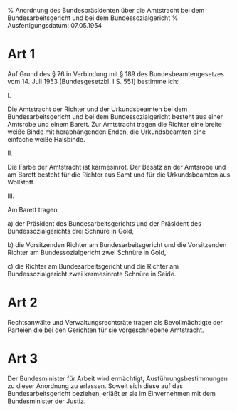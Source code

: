 % Anordnung des Bundespräsidenten über die Amtstracht bei dem Bundesarbeitsgericht und bei dem Bundessozialgericht
% Ausfertigungsdatum: 07.05.1954
 
# Art 1

Auf Grund des § 76 in Verbindung mit § 189 des Bundesbeamtengesetzes vom 14. Juli 1953 (Bundesgesetzbl. I S. 551) bestimme ich:

I.

Die Amtstracht der Richter und der Urkundsbeamten bei dem Bundesarbeitsgericht und bei dem Bundessozialgericht besteht aus einer Amtsrobe und einem Barett. Zur Amtstracht tragen die Richter eine breite weiße Binde mit herabhängenden Enden, die Urkundsbeamten eine einfache weiße Halsbinde.

II\.

Die Farbe der Amtstracht ist karmesinrot. Der Besatz an der Amtsrobe und am Barett besteht für die Richter aus Samt und für die Urkundsbeamten aus Wollstoff.

III\.

Am Barett tragen

a) der Präsident des Bundesarbeitsgerichts und der Präsident des Bundessozialgerichts drei Schnüre in Gold,

b) die Vorsitzenden Richter am Bundesarbeitsgericht und die Vorsitzenden Richter am Bundessozialgericht zwei Schnüre in Gold,

c) die Richter am Bundesarbeitsgericht und die Richter am Bundessozialgericht zwei karmesinrote Schnüre in Seide.

# Art 2

Rechtsanwälte und Verwaltungsrechtsräte tragen als Bevollmächtigte der Parteien die bei den Gerichten für sie vorgeschriebene Amtstracht.

# Art 3

Der Bundesminister für Arbeit wird ermächtigt, Ausführungsbestimmungen zu dieser Anordnung zu erlassen. Soweit sich diese auf das Bundesarbeitsgericht beziehen, erläßt er sie im Einvernehmen mit dem Bundesminister der Justiz.
